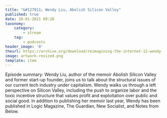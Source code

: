 ```yaml
---
title: "&#127911; Wendy Liu, Abolish Silicon Valley"
published: true
date: 28-01-2021 09:28
taxonomy:
    category:
        - stream
    tag:
        - podcasts
header_image: '0'
theurl: https://archive.org/download/reimagining-the-internet-12-wendy-liu-abolish-silicon-valley/Reimagining%20the%20Internet%2012%20Wendy%20Liu%2C%20Abolish%20Silicon%20Valley.mp3
image: artwork-resized.png
template: item
--- 
```

Episode summary: Wendy Liu, author of the memoir Abolish Silicon Valley and former start-up founder, joins us to talk about the structural issues of our current tech industry under capitalism. Wendy walks us through a left perspective on Silicon Valley, including the push to organize labor and the toxic incentive structure that values profit and exploitation over public and social good. In addition to publishing her memoir last year, Wendy has been published in Logic Magazine, The Guardian, New Socialist, and Notes from Below.
